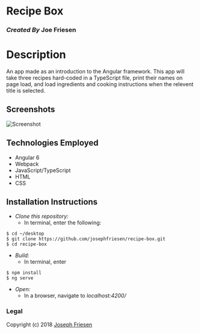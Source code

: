 # Recipe Box

### _Created By_ **Joe Friesen**

# Description

An app made as an introduction to the Angular framework. This app will take three recipes hard-coded in a TypeScript file, print their names on page load, and load ingredients and cooking instructions when the relevent title is selected.

## Screenshots

![Screenshot](./src/assets/screenshot.png)

## Technologies Employed

* Angular 6
* Webpack
* JavaScript/TypeScript
* HTML
* CSS

## Installation Instructions

* *Clone this repository:*
  * In terminal, enter the following:
```
$ cd ~/desktop
$ git clone https://github.com/josephfriesen/recipe-box.git
$ cd recipe-box
```
* *Build:*
  * In terminal, enter
```
$ npm install
$ ng serve
```
* *Open:*
  * In a browser, navigate to *localhost:4200/*

### Legal

Copyright (c) 2018 [Joseph Friesen](mailto:friesen.josephc@gmail.com)
